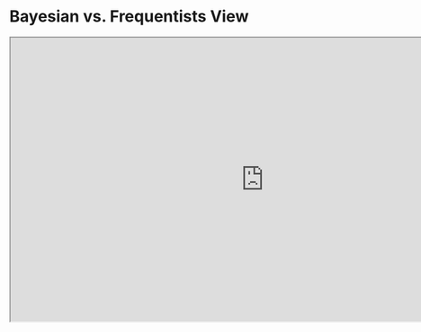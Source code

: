 # Bayesian vs. Frequentists View

<iframe width="900" height="506" src="https://www.youtube.com/embed/GEFxFVESQXc"></iframe>
